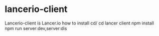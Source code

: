 # lancerio-client
Lancerio-client is Lancer.io
how to install
cd/
cd lancer client
npm install
npm run server:dev,server:dis
